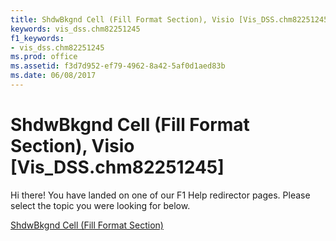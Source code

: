 ```yaml
---
title: ShdwBkgnd Cell (Fill Format Section), Visio [Vis_DSS.chm82251245]
keywords: vis_dss.chm82251245
f1_keywords:
- vis_dss.chm82251245
ms.prod: office
ms.assetid: f3d7d952-ef79-4962-8a42-5af0d1aed83b
ms.date: 06/08/2017
---
```



# ShdwBkgnd Cell (Fill Format Section), Visio [Vis_DSS.chm82251245]

Hi there! You have landed on one of our F1 Help redirector pages. Please select the topic you were looking for below.

[ShdwBkgnd Cell (Fill Format Section)](http://msdn.microsoft.com/library/552ce147-3e35-8deb-2eea-399ca6d06699%28Office.15%29.aspx)

